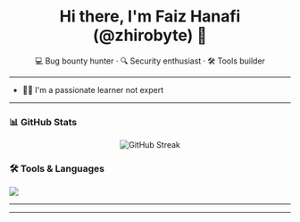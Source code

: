 <h1 align="center">Hi there, I'm Faiz Hanafi (@zhirobyte) 👋</h1>
<p align="center">💻 Bug bounty hunter · 🔍 Security enthusiast · 🛠️ Tools builder</p>

---

- 👨‍💻 I'm a passionate learner not expert
  
---
### 📊 GitHub Stats

<p align="center">
  <img src="http://github-readme-streak-stats.herokuapp.com?user=zhirobyte&theme=dark&background=0D1117&text_color=C9D1D9" alt="GitHub Streak" />
</p>


### 🛠️ Tools & Languages

<p align="left">
  <img src="https://skillicons.dev/icons?i=python,linux,laravel,github,vscode,windows" />
</p>

---


---
<!--
zhirobyte/zhirobyte is a ✨ special ✨ repository because its `README.md` (this file) appears on your GitHub profile.
-->
